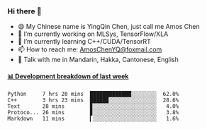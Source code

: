 ### Hi there 👋
- 😄 My Chinese name is YingQin Chen, just call me Amos Chen
- 🔭 I’m currently working on MLSys, TensorFlow/XLA
- 🌱 I’m currently learning C++/CUDA/TensorRT
- 📫 How to reach me: AmosChenYQ@foxmail.com
- 💬 Talk with me in Mandarin, Hakka, Cantonese, English

<!-- waka-box start -->
#### <a href="https://gist.github.com/becb911736b10de673d72f2a472b1e52" target="_blank">📊 Development breakdown of last week</a>
```text
Python     7 hrs 20 mins  █████████████░░░░░░░░  62.0%
C++        3 hrs 23 mins  █████▉░░░░░░░░░░░░░░░  28.6%
Text       28 mins        ▊░░░░░░░░░░░░░░░░░░░░   4.0%
Protoco... 26 mins        ▊░░░░░░░░░░░░░░░░░░░░   3.8%
Markdown   11 mins        ▎░░░░░░░░░░░░░░░░░░░░   1.6%
```
<!-- waka-box end -->


<!--
**AmosChenYQ/AmosChenYQ** is a ✨ _special_ ✨ repository because its `README.md` (this file) appears on your GitHub profile.

Here are some ideas to get you started:

- 🔭 I’m currently working on 
- 🌱 I’m currently learning ...
- 👯 I’m looking to collaborate on ...
- 🤔 I’m looking for help with ...
- 📫 How to reach me: AmosChenYQ@foxmail.com
- 😄 Pronouns: ...
- ⚡ Fun fact: ...
-->
